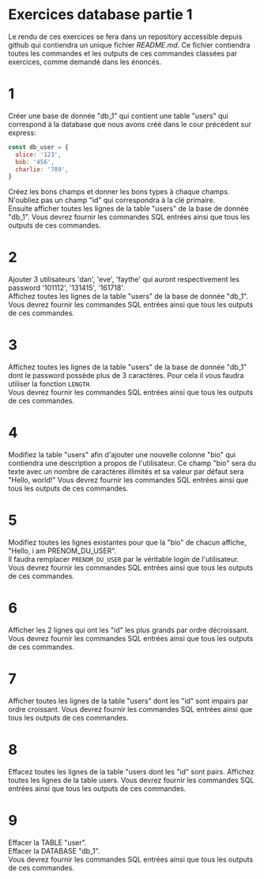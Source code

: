# Exercices database partie 1

Le rendu de ces exercices se fera dans un repository accessible depuis github qui contiendra un unique fichier _README.md_.
Ce fichier contiendra toutes les commandes et les outputs de ces commandes classées par exercices, comme demandé dans les énoncés.

# 1

Créer une base de donnée "db_1" qui contient une table "users" qui correspond à la database que nous avons créé dans le cour précédent sur express:

```js
const db_user = {
  alice: '123',
  bob: '456',
  charlie: '789',
}
```

Créez les bons champs et donner les bons types à chaque champs. N'oubliez pas un champ "id" qui correspondra à la clé primaire.  
Ensuite afficher toutes les lignes de la table "users" de la base de donnée "db_1".
Vous devrez fournir les commandes SQL entrées ainsi que tous les outputs de ces commandes.

# 2

Ajouter 3 utilisateurs 'dan', 'eve', 'faythe' qui auront respectivement les password '101112', '131415', '161718'.  
Affichez toutes les lignes de la table "users" de la base de donnée "db_1".  
Vous devrez fournir les commandes SQL entrées ainsi que tous les outputs de ces commandes.

# 3

Affichez toutes les lignes de la table "users" de la base de donnée "db_1" dont le password possède plus de 3 caractères. Pour cela il vous faudra utiliser la fonction `LENGTH`.  
Vous devrez fournir les commandes SQL entrées ainsi que tous les outputs de ces commandes.

# 4

Modifiez la table "users" afin d'ajouter une nouvelle colonne "bio" qui contiendra une description a propos de l'utilisateur. Ce champ "bio" sera du texte avec un nombre de caractères illimités et sa valeur par défaut sera "Hello, world!"
Vous devrez fournir les commandes SQL entrées ainsi que tous les outputs de ces commandes.

# 5

Modifiez toutes les lignes existantes pour que la "bio" de chacun affiche, "Hello, i am PRENOM_DU_USER".  
Il faudra remplacer `PRENOM_DU_USER` par le véritable login de l'utilisateur.  
Vous devrez fournir les commandes SQL entrées ainsi que tous les outputs de ces commandes.

# 6

Afficher les 2 lignes qui ont les "id" les plus grands par ordre décroissant.
Vous devrez fournir les commandes SQL entrées ainsi que tous les outputs de ces commandes.

# 7

Afficher toutes les lignes de la table "users" dont les "id" sont impairs par ordre croissant.
Vous devrez fournir les commandes SQL entrées ainsi que tous les outputs de ces commandes.

# 8

Effacez toutes les lignes de la table "users dont les "id" sont pairs.
Affichez toutes les lignes de la table users.
Vous devrez fournir les commandes SQL entrées ainsi que tous les outputs de ces commandes.

# 9

Effacer la TABLE "user".  
Effacer la DATABASE "db_1".  
Vous devrez fournir les commandes SQL entrées ainsi que tous les outputs de ces commandes.
